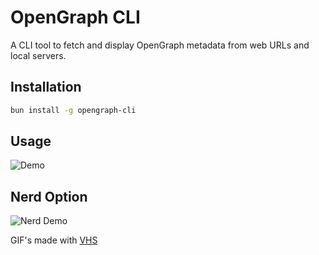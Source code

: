 # OpenGraph CLI

A CLI tool to fetch and display OpenGraph metadata from web URLs and local servers.

## Installation

```bash
bun install -g opengraph-cli
```

## Usage

![Demo](https://vhs.charm.sh/vhs-1NpNrEIDCjILKFMilBtSTw.gif)

## Nerd Option

![Nerd Demo](https://vhs.charm.sh/vhs-NGoJncTyZBUBSe5J4P1OD.gif)

GIF's made with [VHS](https://github.com/charmbracelet/vhs)
